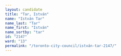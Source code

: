 ```yaml
---
layout: candidate
title: "Tar, István"
name: "István Tar"
name_last: "Tar"
name_first: "István"
name_sortby: "tar"
id: "2147"
ward: "13"
permalink: "/toronto-city-council/istván-tar-2147/"
---
```

